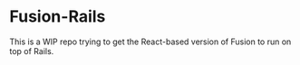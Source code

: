 # Fusion-Rails

This is a WIP repo trying to get the React-based version of Fusion to run on top of Rails.
